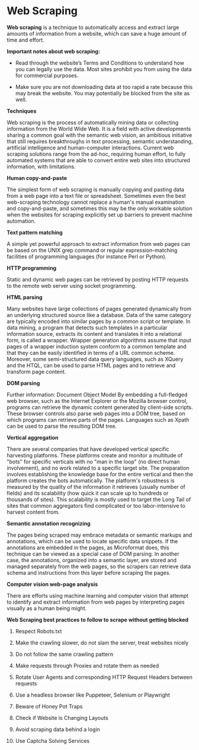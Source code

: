 # Web Scraping


**Web scraping** is a technique to automatically access and extract large amounts of information from a website, which can save a huge amount of time and effort. 


**Important notes about web scraping:**


* Read through the website’s Terms and Conditions to understand how you can legally use the data. Most sites prohibit you from using the data for commercial purposes.


* Make sure you are not downloading data at too rapid a rate because this may break the website. You may potentially be blocked from the site as well.


**Techniques**

Web scraping is the process of automatically mining data or collecting information from the World Wide Web. It is a field with active developments sharing a common goal with the semantic web vision, an ambitious initiative that still requires breakthroughs in text processing, semantic understanding, artificial intelligence and human-computer interactions. Current web scraping solutions range from the ad-hoc, requiring human effort, to fully automated systems that are able to convert entire web sites into structured information, with limitations.

**Human copy-and-paste**


The simplest form of web scraping is manually copying and pasting data from a web page into a text file or spreadsheet. Sometimes even the best web-scraping technology cannot replace a human's manual examination and copy-and-paste, and sometimes this may be the only workable solution when the websites for scraping explicitly set up barriers to prevent machine automation.



**Text pattern matching**

A simple yet powerful approach to extract information from web pages can be based on the UNIX grep command or regular expression-matching facilities of programming languages (for instance Perl or Python).



**HTTP programming**

Static and dynamic web pages can be retrieved by posting HTTP requests to the remote web server using socket programming.




**HTML parsing**

Many websites have large collections of pages generated dynamically from an underlying structured source like a database. Data of the same category are typically encoded into similar pages by a common script or template. In data mining, a program that detects such templates in a particular information source, extracts its content and translates it into a relational form, is called a wrapper. Wrapper generation algorithms assume that input pages of a wrapper induction system conform to a common template and that they can be easily identified in terms of a URL common scheme. Moreover, some semi-structured data query languages, such as XQuery and the HTQL, can be used to parse HTML pages and to retrieve and transform page content.



**DOM parsing**

Further information: Document Object Model
By embedding a full-fledged web browser, such as the Internet Explorer or the Mozilla browser control, programs can retrieve the dynamic content generated by client-side scripts. These browser controls also parse web pages into a DOM tree, based on which programs can retrieve parts of the pages. Languages such as Xpath can be used to parse the resulting DOM tree.



**Vertical aggregation**

There are several companies that have developed vertical specific harvesting platforms. These platforms create and monitor a multitude of "bots" for specific verticals with no "man in the loop" (no direct human involvement), and no work related to a specific target site. The preparation involves establishing the knowledge base for the entire vertical and then the platform creates the bots automatically. The platform's robustness is measured by the quality of the information it retrieves (usually number of fields) and its scalability (how quick it can scale up to hundreds or thousands of sites). This scalability is mostly used to target the Long Tail of sites that common aggregators find complicated or too labor-intensive to harvest content from.



**Semantic annotation recognizing**

The pages being scraped may embrace metadata or semantic markups and annotations, which can be used to locate specific data snippets. If the annotations are embedded in the pages, as Microformat does, this technique can be viewed as a special case of DOM parsing. In another case, the annotations, organized into a semantic layer, are stored and managed separately from the web pages, so the scrapers can retrieve data schema and instructions from this layer before scraping the pages.



**Computer vision web-page analysis**

There are efforts using machine learning and computer vision that attempt to identify and extract information from web pages by interpreting pages visually as a human being might.




**Web Scraping best practices to follow to scrape without getting blocked**


1. Respect Robots.txt


2. Make the crawling slower, do not slam the server, treat websites nicely


3. Do not follow the same crawling pattern


4. Make requests through Proxies and rotate them as needed


5. Rotate User Agents and corresponding HTTP Request Headers between requests


6. Use a headless browser like Puppeteer, Selenium or Playwright


7. Beware of Honey Pot Traps


8. Check if Website is Changing Layouts


9.  Avoid scraping data behind a login


10. Use Captcha Solving Services